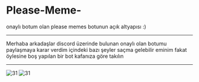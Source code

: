 # Please-Meme-
onaylı botum olan please memes botunun açık altyapısı :)
 <hr>
Merhaba arkadaşlar discord üzerinde bulunan onaylı olan botumu paylaşmaya karar verdim içindeki bazı şeyler saçma gelebilir eminim fakat öylesine boş yapılan bir bot kafanıza göre takılın 
 <hr>

<img src="https://cdn.discordapp.com/attachments/841708527198142484/909587178844192768/unknown.png" alt="31" />
<img src="https://cdn.discordapp.com/attachments/841708527198142484/909587443328618496/unknown.png" alt="31" />
